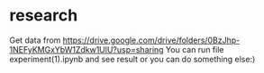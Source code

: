 # research
Get data from https://drive.google.com/drive/folders/0BzJhp-1NEFyKMGxYbW1Zdkw1UlU?usp=sharing
You can run file experiment(1).ipynb and see result or you can do something else:)
